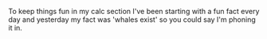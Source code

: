To keep things fun in my calc section I've been starting with a fun fact every day and yesterday my fact was 'whales exist' so you could say I'm phoning it in.

